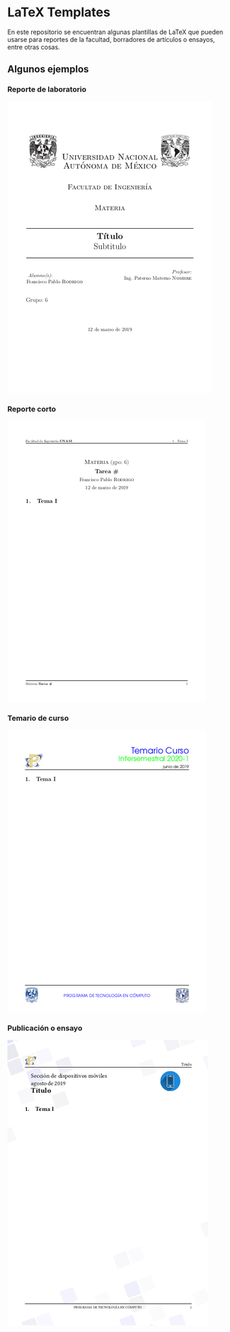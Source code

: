 # LaTeX Templates
En este repositorio se encuentran algunas plantillas de LaTeX que pueden usarse para reportes de la facultad, borradores de artículos o ensayos, entre otras cosas.

## Algunos ejemplos

### Reporte de laboratorio

![reporte](ss/reporte.png)

### Reporte corto

![reporte](ss/sreporte.png)

### Temario de curso

![reporte](ss/temario.png)

### Publicación o ensayo

![reporte](ss/pub.png)
